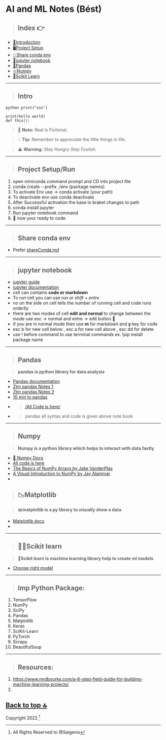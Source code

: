 # AI and ML Notes (Bést)

> ## Index 👉

- [🎉Introduction](#Intro)
- [🖥️Project Setup](#Project-Setup/Run)
- [✨Share conda env](#Share-conda-env)
- [📒jupyter notebook](#jupyter-notebook)
- [🐼Pandas](#Pandas)
- [♾️Numpy](#Numpy)
- [🔬Scikit Learn](#👨‍💻scikit-learn)


---
> ## Intro

 `python
 print("sss")`


 ```
 print(hello world)
 def this():
 ```

> :memo: **Note:** Real Is Fictional.

> :bulb: **Tip:** Remember to appreciate the little things in life.

> :warning: **Warning:** *Stay Hungry Stay Foolish.*

---

> ## Project Setup/Run

1. open miniconda command prompt and  CD into project file
2. conda create --prefix ./env (package names)
3. To activate Env use -> conda activate (your path)
4. To deactivate env use conda deactivate
5. After Successful activation the base in braket changes to path
6. conda install jupyter
7. Run jupyter notebook command
8. :memo: now your ready to code.

---

> ## Share conda env
- Prefer [shareConda.md](https://github.com/Saigenix/AI_ML_DS/blob/main/ShareConda.md)

---

> ## jupyter notebook

- [jupyter guide](https://www.dataquest.io/blog/jupyter-notebook-tutorial/)
- [jupyter documentation](https://jupyter-notebook.readthedocs.io/en/stable/)
- cell can contains **code or markdown**
- To run cell you can use run or *shift + entre*
- no on the side on cell tells the number of running cell and code runs orderlly
- there are two modes of cell **edit and normal** to change between the mode use esc -> normal and entre -> edit button 🔘
- if you are in normal mode then use **m** for markdown and **y** key for code
- esc b for new cell below , esc a for new cell above , esc dd for delete
- use ! before command to use terminal commands ex. !pip install package name



---
> ## Pandas

> **pandas is python library for data analysis**

- [Pandas documentation](https://pandas.pydata.org/pandas-docs/stable/)
- [Ztm pandas Notes 1](https://github.com/mrdbourke/zero-to-mastery-ml/blob/master/section-2-data-science-and-ml-tools/introduction-to-pandas-video.ipynb)
- [Ztm pandas Notes 2](https://github.com/mrdbourke/zero-to-mastery-ml/blob/master/section-2-data-science-and-ml-tools/introduction-to-pandas.ipynb)
- [10 min to pandas](https://pandas.pydata.org/pandas-docs/stable/user_guide/10min.html#min)
- > [/All Code is here/](https://colab.research.google.com/drive/1Kd-PEs8WmLzSE9WaYZtJhNREFtuW9CnE)
- > pandas all syntax and code is given above note book


---

> ## Numpy

> **Numpy is a python library which helps to interact with data fastly**

- [📄 Numpy Docs](https://numpy.org/doc/)
- [All code is here](https://github.com/Saigenix/AI_ML_DS/blob/main/code/introduction-to-numpy.ipynb)
- [The Basics of NumPy Arrays by Jake VanderPlas](https://jakevdp.github.io/PythonDataScienceHandbook/02.02-the-basics-of-numpy-arrays.html)
- [A Visual Introduction to NumPy by Jay Alammar](http://jalammar.github.io/visual-numpy/)
-

> ## 📉Matplotlib

> **📊matplotlib is a py library to visually show a data**

- [Matplotlib docs](https://matplotlib.org/3.1.1/contents.html)
-


---
> ## 👨‍💻Scikit  learn

> **🧧Scikit learn is machine learning library help to create ml models**

- [Choose right model](https://scikit-learn.org/stable/tutorial/machine_learning_map/index.html)
---
> ## Imp Python Package:

1. TensorFlow
2. NumPy
3. SciPy
4. Pandas
5. Matplotlib
6. Keras
7. SciKit-Learn
8. PyTorch
9. Scrapy
10. BeautifulSoup

---

> ## Resources:

1. <https://www.mrdbourke.com/a-6-step-field-guide-for-building-machine-learning-projects/>
2.


[Back to top 🔝](#)
---

Copyright 2022 [^1]
[^1]: All Rights Reserved to @Saigenix
